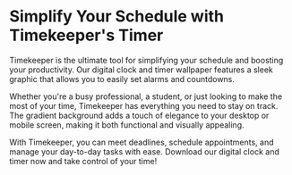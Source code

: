<!--font:Montserrat-->

# Simplify Your Schedule with Timekeeper's Timer

Timekeeper is the ultimate tool for simplifying your schedule and boosting your productivity. Our digital clock and timer wallpaper features a sleek graphic that allows you to easily set alarms and countdowns.

Whether you're a busy professional, a student, or just looking to make the most of your time, Timekeeper has everything you need to stay on track. The gradient background adds a touch of elegance to your desktop or mobile screen, making it both functional and visually appealing.

With Timekeeper, you can meet deadlines, schedule appointments, and manage your day-to-day tasks with ease. Download our digital clock and timer now and take control of your time!

<!--

Write me markdown content of website with wallpaper:

"A wallpaper featuring a simple graphic of a digital clock or timer, with space for setting alarms and countdowns, set against a gradient background."

The header of the page should not be copy of the text but rather a real content of the website which is using this wallpaper.


---


# Timekeeper Wallpaper

Enhance your productivity and time management skills with our Timekeeper wallpaper. Featuring a minimalist digital clock or timer graphic, this wallpaper provides ample space for setting alarms and countdowns, helping you stay on top of your schedule.

The gradient background adds a touch of elegance to your desktop or mobile screen, making it both functional and aesthetically pleasing. Download the Timekeeper wallpaper now and take control of your time!


---


Heading should not include word "wallpaper". The website should not be about the wallpaper itself, wallpaper is just a related background, rewrite whole content.


---


# Timekeeper: Boost Your Productivity with Our Digital Clock and Timer

Welcome to Timekeeper, your ultimate tool for time management and productivity. Our digital clock and timer wallpaper features a simple yet elegant graphic, designed to help you stay on top of your schedule.

With ample space for setting alarms and countdowns, our Timekeeper wallpaper is perfect for busy professionals, students, or anyone who wants to make the most of their time. The gradient background adds a touch of style to your desktop or mobile screen, making it both functional and visually appealing.

Whether you need to meet deadlines, schedule appointments, or simply manage your day-to-day tasks, Timekeeper has got you covered. Download our digital clock and timer now and take control of your time!


---


Heading is too long, rewrite whole content.


---


# Timekeeper: Simplify Your Schedule with Our Digital Clock and Timer

Timekeeper is the ultimate tool for simplifying your schedule and boosting your productivity. Our digital clock and timer wallpaper features a sleek graphic that allows you to easily set alarms and countdowns.

Whether you're a busy professional, a student, or just looking to make the most of your time, Timekeeper has everything you need to stay on track. The gradient background adds a touch of elegance to your desktop or mobile screen, making it both functional and visually appealing.

With Timekeeper, you can meet deadlines, schedule appointments, and manage your day-to-day tasks with ease. Download our digital clock and timer now and take control of your time!


---


Heading is too long, rewrite whole content.


---


# Simplify Your Schedule with Timekeeper's Digital Clock and Timer

Timekeeper is the ultimate tool for simplifying your schedule and boosting your productivity. Our digital clock and timer wallpaper features a sleek graphic that allows you to easily set alarms and countdowns.

Whether you're a busy professional, a student, or just looking to make the most of your time, Timekeeper has everything you need to stay on track. The gradient background adds a touch of elegance to your desktop or mobile screen, making it both functional and visually appealing.

With Timekeeper, you can meet deadlines, schedule appointments, and manage your day-to-day tasks with ease. Download our digital clock and timer now and take control of your time!


---


Write me a Google font which is best fitting for the website.

Pick from the list:
- Playfair Display
- Lobster
- Raleway
- Orbitron
- Open Sans
- Inter
- Alegreya
- Lato
- Exo 2
- Poppins
- Futura
- Roboto
- Dancing Script
- IBM Plex Sans
- Montserrat
- Great Vibes
- Barlow Condensed


Write just the font name nothing else.


---


I would recommend using the "Montserrat" font for the website.

-->
